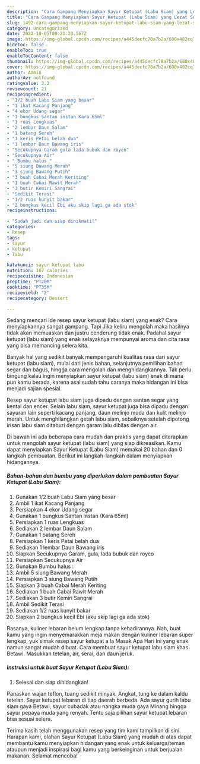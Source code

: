 ```yaml
---
description: "Cara Gampang Menyiapkan Sayur Ketupat (Labu Siam) yang Lezat Sekali, Buat Buka Puasa}"
title: "Cara Gampang Menyiapkan Sayur Ketupat (Labu Siam) yang Lezat Sekali, Buat Buka Puasa}"
slug: 1492-cara-gampang-menyiapkan-sayur-ketupat-labu-siam-yang-lezat-sekali-buat-buka-puasa
category: Uncategorized
date: 2022-10-05T09:21:23.567Z
image: https://img-global.cpcdn.com/recipes/a445decfc78a7b2a/680x482cq70/sayur-ketupat-labu-siam-foto-resep-utama.jpg
hideToc: false
enableToc: true
enableTocContent: false
thumbnail: https://img-global.cpcdn.com/recipes/a445decfc78a7b2a/680x482cq70/sayur-ketupat-labu-siam-foto-resep-utama.jpg
cover: https://img-global.cpcdn.com/recipes/a445decfc78a7b2a/680x482cq70/sayur-ketupat-labu-siam-foto-resep-utama.jpg
author: Admin
authorAv: notfound
ratingvalue: 3.3
reviewcount: 21
recipeingredient:
- "1/2 buah Labu Siam yang besar"
- "1 ikat Kacang Panjang"
- "4 ekor Udang segar"
- "1 bungkus Santan instan Kara 65ml"
- "1 ruas Lengkuas"
- "2 lembar Daun Salam"
- "1 batang Sereh"
- "1 keris Petai belah dua"
- "1 lembar Daun Bawang iris"
- "Secukupnya Garam gula lada bubuk dan royco"
- "Secukupnya Air"
- " Bumbu halus "
- "5 siung Bawang Merah"
- "3 siung Bawang Putih"
- "3 buah Cabai Merah Keriting"
- "1 buah Cabai Rawit Merah"
- "3 butir Kemiri Sangrai"
- "Sedikit Terasi"
- "1/2 ruas kunyit bakar"
- "2 bungkus kecil Ebi aku skip lagi ga ada stok"
recipeinstructions:

- "Sudah jadi dan siap dinikmati!"
categories:
- Resep
tags:
- sayur
- ketupat
- labu

katakunci: sayur ketupat labu 
nutrition: 167 calories
recipecuisine: Indonesian
preptime: "PT20M"
cooktime: "PT35M"
recipeyield: "2"
recipecategory: Dessert

---
```



Sedang mencari ide resep sayur ketupat (labu siam) yang enak? Cara menyiapkannya sangat gampang. Tapi Jika keliru mengolah maka hasilnya tidak akan memuaskan dan justru cenderung tidak enak. Padahal sayur ketupat (labu siam) yang enak selayaknya mempunyai aroma dan cita rasa yang bisa memancing selera kita.


Banyak hal yang sedikit banyak mempengaruhi kualitas rasa dari sayur ketupat (labu siam), mulai dari jenis bahan, selanjutnya pemilihan bahan segar dan bagus, hingga cara mengolah dan menghidangkannya. Tak perlu bingung kalau ingin menyiapkan sayur ketupat (labu siam) enak di mana pun kamu berada, karena asal sudah tahu caranya maka hidangan ini bisa menjadi sajian spesial.

Resep sayur ketupat labu siam juga dipadu dengan santan segar yang kental dan encer. Selain labu siam, sayur ketupat juga bisa dipadu dengan sayuran lain seperti kacang panjang, daun melinjo muda dan kulit melinjo merah. Untuk menghilangkan getah labu siam, sebaiknya setelah dipotong irisan labu siam ditaburi dengan garam lalu dibilas dengan air.


Di bawah ini ada beberapa cara mudah dan praktis yang dapat diterapkan untuk mengolah sayur ketupat (labu siam) yang siap dikreasikan. Kamu dapat menyiapkan Sayur Ketupat (Labu Siam) memakai 20 bahan dan 0 langkah pembuatan. Berikut ini langkah-langkah dalam menyiapkan hidangannya.

<!--inarticleads1-->

##### Bahan-bahan dan bumbu yang diperlukan dalam pembuatan Sayur Ketupat (Labu Siam):

1. Gunakan 1/2 buah Labu Siam yang besar
1. Ambil 1 ikat Kacang Panjang
1. Persiapkan 4 ekor Udang segar
1. Gunakan 1 bungkus Santan instan (Kara 65ml)
1. Persiapkan 1 ruas Lengkuas
1. Sediakan 2 lembar Daun Salam
1. Gunakan 1 batang Sereh
1. Persiapkan 1 keris Petai belah dua
1. Sediakan 1 lembar Daun Bawang iris
1. Siapkan Secukupnya Garam, gula, lada bubuk dan royco
1. Persiapkan Secukupnya Air
1. Gunakan  Bumbu halus :
1. Ambil 5 siung Bawang Merah
1. Persiapkan 3 siung Bawang Putih
1. Siapkan 3 buah Cabai Merah Keriting
1. Sediakan 1 buah Cabai Rawit Merah
1. Sediakan 3 butir Kemiri Sangrai
1. Ambil Sedikit Terasi
1. Sediakan 1/2 ruas kunyit bakar
1. Siapkan 2 bungkus kecil Ebi (aku skip lagi ga ada stok)


Rasanya, kuliner lebaran belum lengkap tanpa kehadirannya. Nah, buat kamu yang ingin menyemarakkan meja makan dengan kuliner lebaran super lengkap, yuk simak resep sayur ketupat a la Masak Apa Hari Ini yang enak namun sangat mudah dibuat. Cara membuat sayur ketupat labu siam khas Betawi. Masukkan tetelan, air, serai, dan daun jeruk. 

<!--inarticleads2-->

##### Instruksi untuk buat Sayur Ketupat (Labu Siam):


1. Selesai dan siap dihidangkan!

Panaskan wajan teflon, tuang sedikit minyak. Angkat, tung ke dalam kaldu tetelan. Sayur ketupat lebaran di tiap daerah berbeda. Ada sayur gurih labu siam gaya Betawi, sayur cubadak atau nangka muda gaya Minang hingga sayur pepaya muda yang renyah. Tentu saja pilihan sayur ketupat lebaran bisa sesuai selera. 

Terima kasih telah menggunakan resep yang tim kami tampilkan di sini. Harapan kami, olahan Sayur Ketupat (Labu Siam) yang mudah di atas dapat membantu kamu menyiapkan hidangan yang enak untuk keluarga/teman ataupun menjadi inspirasi bagi kamu yang berkeinginan untuk berjualan makanan. Selamat mencoba!
